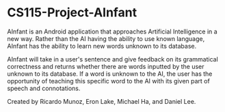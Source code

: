 # CS115-Project-AInfant

AInfant is an Android application that approaches Artificial Intelligence in a new way. Rather than the AI having the ability to use known language, AInfant has the ability to learn new words unknown to its database.

AInfant will take in a user's sentence and give feedback on its grammatical correctness and returns whether there are words inputted by the user unknown to its database. If a word is unknown to the AI, the user has the opportunity of teaching this specific word to the AI with its given part of speech and connotations. 

Created by Ricardo Munoz, Eron Lake, Michael Ha, and Daniel Lee.
